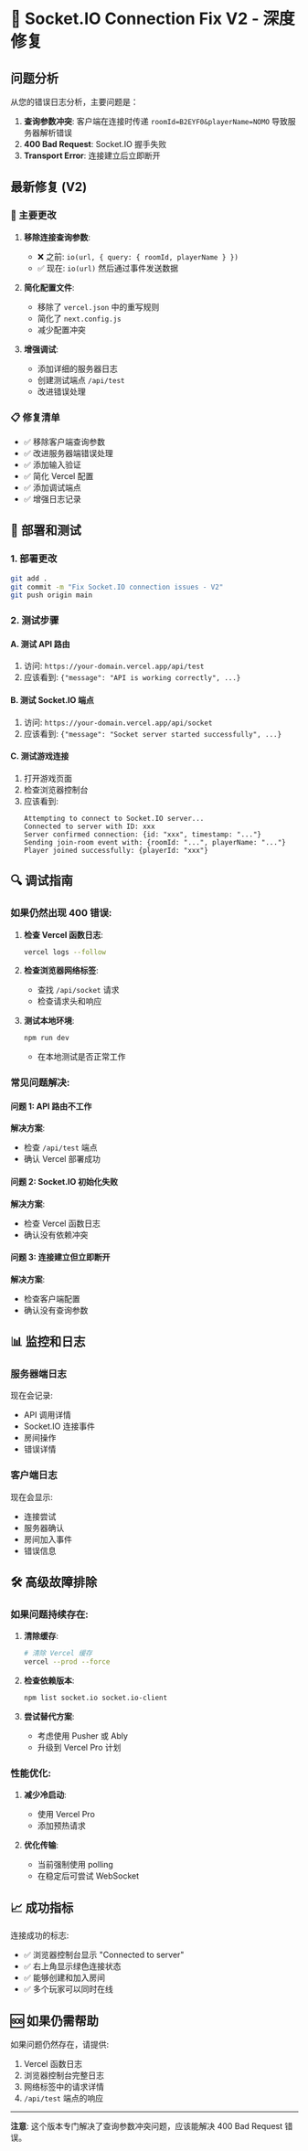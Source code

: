 # 🔧 Socket.IO Connection Fix V2 - 深度修复

## 问题分析

从您的错误日志分析，主要问题是：

1. **查询参数冲突**: 客户端在连接时传递 `roomId=B2EYF0&playerName=NOMO` 导致服务器解析错误
2. **400 Bad Request**: Socket.IO 握手失败
3. **Transport Error**: 连接建立后立即断开

## 最新修复 (V2)

### 🔧 主要更改

1. **移除连接查询参数**: 
   - ❌ 之前: `io(url, { query: { roomId, playerName } })`
   - ✅ 现在: `io(url)` 然后通过事件发送数据

2. **简化配置文件**:
   - 移除了 `vercel.json` 中的重写规则
   - 简化了 `next.config.js`
   - 减少配置冲突

3. **增强调试**:
   - 添加详细的服务器日志
   - 创建测试端点 `/api/test`
   - 改进错误处理

### 📋 修复清单

- ✅ 移除客户端查询参数
- ✅ 改进服务器端错误处理
- ✅ 添加输入验证
- ✅ 简化 Vercel 配置
- ✅ 添加调试端点
- ✅ 增强日志记录

## 🚀 部署和测试

### 1. 部署更改

```bash
git add .
git commit -m "Fix Socket.IO connection issues - V2"
git push origin main
```

### 2. 测试步骤

#### A. 测试 API 路由
1. 访问: `https://your-domain.vercel.app/api/test`
2. 应该看到: `{"message": "API is working correctly", ...}`

#### B. 测试 Socket.IO 端点
1. 访问: `https://your-domain.vercel.app/api/socket`
2. 应该看到: `{"message": "Socket server started successfully", ...}`

#### C. 测试游戏连接
1. 打开游戏页面
2. 检查浏览器控制台
3. 应该看到:
   ```
   Attempting to connect to Socket.IO server...
   Connected to server with ID: xxx
   Server confirmed connection: {id: "xxx", timestamp: "..."}
   Sending join-room event with: {roomId: "...", playerName: "..."}
   Player joined successfully: {playerId: "xxx"}
   ```

## 🔍 调试指南

### 如果仍然出现 400 错误:

1. **检查 Vercel 函数日志**:
   ```bash
   vercel logs --follow
   ```

2. **检查浏览器网络标签**:
   - 查找 `/api/socket` 请求
   - 检查请求头和响应

3. **测试本地环境**:
   ```bash
   npm run dev
   ```
   - 在本地测试是否正常工作

### 常见问题解决:

#### 问题 1: API 路由不工作
**解决方案**: 
- 检查 `/api/test` 端点
- 确认 Vercel 部署成功

#### 问题 2: Socket.IO 初始化失败
**解决方案**:
- 检查 Vercel 函数日志
- 确认没有依赖冲突

#### 问题 3: 连接建立但立即断开
**解决方案**:
- 检查客户端配置
- 确认没有查询参数

## 📊 监控和日志

### 服务器端日志
现在会记录:
- API 调用详情
- Socket.IO 连接事件
- 房间操作
- 错误详情

### 客户端日志
现在会显示:
- 连接尝试
- 服务器确认
- 房间加入事件
- 错误信息

## 🛠️ 高级故障排除

### 如果问题持续存在:

1. **清除缓存**:
   ```bash
   # 清除 Vercel 缓存
   vercel --prod --force
   ```

2. **检查依赖版本**:
   ```bash
   npm list socket.io socket.io-client
   ```

3. **尝试替代方案**:
   - 考虑使用 Pusher 或 Ably
   - 升级到 Vercel Pro 计划

### 性能优化:

1. **减少冷启动**:
   - 使用 Vercel Pro
   - 添加预热请求

2. **优化传输**:
   - 当前强制使用 polling
   - 在稳定后可尝试 WebSocket

## 📈 成功指标

连接成功的标志:
- ✅ 浏览器控制台显示 "Connected to server"
- ✅ 右上角显示绿色连接状态
- ✅ 能够创建和加入房间
- ✅ 多个玩家可以同时在线

## 🆘 如果仍需帮助

如果问题仍然存在，请提供:
1. Vercel 函数日志
2. 浏览器控制台完整日志
3. 网络标签中的请求详情
4. `/api/test` 端点的响应

---

**注意**: 这个版本专门解决了查询参数冲突问题，应该能解决 400 Bad Request 错误。 